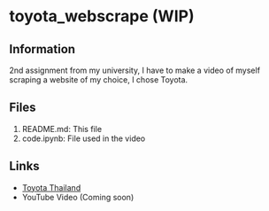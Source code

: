 # toyota_webscrape (WIP)

## Information
2nd assignment from my university, I have to make a video of myself scraping a website of my choice, I chose Toyota.

## Files
1. README.md: This file
2. code.ipynb: File used in the video

## Links
- [Toyota Thailand](https://www.toyota.co.th)
- YouTube Video (Coming soon)
